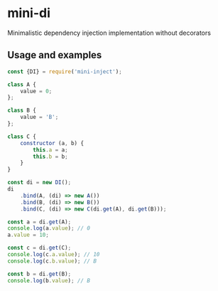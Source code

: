 # mini-di
Minimalistic dependency injection implementation without decorators

## Usage and examples

```javascript
const {DI} = require('mini-inject');

class A {
    value = 0;
};

class B {
    value = 'B';
};

class C {
    constructor (a, b) {
        this.a = a;
        this.b = b;
    }
}

const di = new DI();
di
    .bind(A, (di) => new A())
    .bind(B, (di) => new B())
    .bind(C, (di) => new C(di.get(A), di.get(B)));

const a = di.get(A);
console.log(a.value); // 0
a.value = 10;

const c = di.get(C);
console.log(c.a.value); // 10
console.log(c.b.value); // B

const b = di.get(B);
console.log(b.value); // B
```